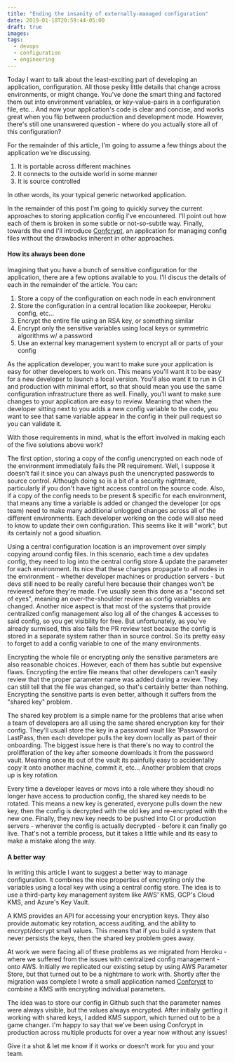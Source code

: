 ```yaml
---
title: "Ending the insanity of externally-managed configuration"
date: 2019-01-18T20:59:44-05:00
draft: true
images:
tags:
  - devops
  - configuration
  - engineering
---
```


Today I want to talk about the least-exciting part of developing an application, configuration.
All those pesky little details that change across environments, or might change.
You've done the smart thing and factored them out into environment variables, or key-value-pairs in a configuration file, etc...
And now your application's code is clear and concise, and works great when you flip between production and development mode.
However, there's still one unanswered question - where do you actually store all of this configuration?

For the remainder of this article, I'm going to assume a few things about the application we're discussing.
1) It is portable across different machines
2) It connects to the outside world in some manner
3) It is source controlled

In other words, its your typical generic networked application.

In the remainder of this post I'm going to quickly survey the current approaches to storing application config I've encountered.
I'll point out how each of them is broken in some subtle or not-so-subtle way.
Finally, towards the end I'll introduce [Confcrypt](https://github.com/collegevine/confcrypt), an application for managing config files without the drawbacks inherent in other approaches.

#### How its always been done

Imagining that you have a bunch of sensitive configuration for the application, there are a few options available to you.
I'll discus the details of each in the remainder of the article.
You can:
1) Store a copy of the configuration on each node in each environment
2) Store the configuration in a central location like zookeeper, Heroku config, etc...
3) Encrypt the entire file using an RSA key, or something similar
4) Encrypt only the sensitive variables using local keys or symmetric algorithms w/ a password
5) Use an external key management system to encrypt all or parts of your config

As the application developer, you want to make sure your application is easy for other developers to work on.
This means you'll want it to be easy for a new developer to launch a local version.
You'll also want it to run in CI and production with minimal effort, so that should mean you use the same configuration infrastructure there as well.
Finally, you'll want to make sure changes to your application are easy to review.
Meaning that when the developer sitting next to you adds a new config variable to the code, you want to see that same variable appear in the config in their pull request so you can validate it.

With those requirements in mind, what is the effort involved in making each of the five solutions above work?

The first option, storing a copy of the config unencrypted on each node of the environment immediately fails the PR requirement.
Well, I suppose it doesn't fail it since you can always push the unencrypted passwords to source control.
Although doing so is a bit of a security nightmare, particularly if you don't have tight access control on the source code.
Also, if a copy of the config needs to be present & specific for each environment, that means any time a variable is added or changed the developer (or ops team) need to make many additional unlogged changes across all of the different environments.
Each developer working on the code will also need to know to update their own configuration.
This seems like it will "work", but its certainly not a good situation.

Using a central configuration location is an improvement over simply copying around config files.
In this scenario, each time a dev updates config, they need to log into the central config store & update the parameter for each environment.
Its nice that these changes propagate to all nodes in the environment - whether developer machines or production servers - but devs still need to be really careful here because their changes won't be reviewed before they're made.
I've usually seen this done as a "second set of eyes", meaning an over-the-shoulder review as config variables are changed.
Another nice aspect is that most of the systems that provide centralized config management also log all of the changes & accesses to said config, so you get visibility for free.
But unfortunately, as you've already surmised, this also fails the PR review test because the config is stored in a separate system rather than in source control.
So its pretty easy to forget to add a config variable to one of the many environments.

Encrypting the whole file or encrypting only the sensitive parameters are also reasonable choices.
However, each of them has subtle but expensive flaws.
Encrypting the entire file means that other developers can't easily review that the proper parameter name was added during a review.
They can still tell that the file was changed, so that's certainly better than nothing.
Encrypting the sensitive parts is even better, although it suffers from the "shared key" problem.

The shared key problem is a simple name for the problems that arise when a team of developers are all using the same shared encryption key for their config.
They'll usuall store the key in a password vault like 1Password or LastPass, then each developer pulls the key down locally as part of their onboarding.
The biggest issue here is that there's no way to control the prolifferation of the key after someone downloads it from the password vault.
Meaning once its out of the vault its painfully easy to accidentally copy it onto another machine, commit it, etc...
Another problem that crops up is key rotation.

Every time a developer leaves or movs into a role where they shoudl no longer have access to production config, the shared key needs to be rotated.
This means a new key is generated, everyone pulls down the new key, then the config is decrypted with the old key and re-encrypted with the new one.
Finally, they new key needs to be pushed into CI or production servers - wherever the config is actually decrypted - before it can finally go live.
That's not a terrible process, but it takes a little while and its easy to make a mistake along the way.

#### A better way

In writing this article I want to suggest a better way to manage configuration.
It combines the nice properties of encrypting only the variables using a local key with using a central config store.
The idea is to use a third-party key management system like AWS' KMS, GCP's Cloud KMS, and Azure's Key Vault.

A KMS provides an API for accessing your encryption keys.
They also provide automatic key rotation, access auditing, and the ability to encrypt/decrypt small values.
This means that if you build a system that never persists the keys, then the shared key problem goes away.

At work we were facing all of these problems as we migrated from Heroku - where we suffered from the issues with centralized config management - onto AWS.
Initially we replicated our existing setup by using AWS Parameter Store, but that turned out to be a nightmare to work with.
Shortly after the migration was complete I wrote a small application named [Confcrypt](https://github.com/collegevine/confcrypt) to combine a KMS with encrypting individual parameters.

The idea was to store our config in Github such that the parameter names were always visible, but the values always encrypted.
After initially getting it working with shared keys, I added KMS support, which turned out to be a game changer.
I'm happy to say that we've been using Confcrypt in production across multiple products for over a year now without any issues!

Give it a shot & let me know if it works or doesn't work for you and your team.

